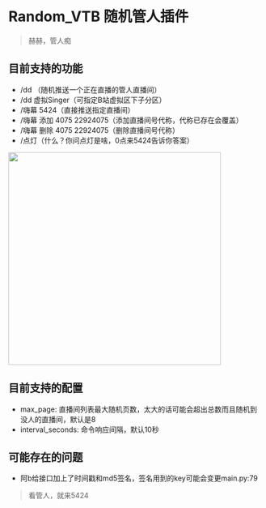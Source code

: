 # Random_VTB 随机管人插件
> 赫赫，管人痴

## 目前支持的功能
- /dd （随机推送一个正在直播的管人直播间）
- /dd 虚拟Singer（可指定B站虚拟区下子分区）
- /嗨幕 5424（直接推送指定直播间）
- /嗨幕 添加 4075 22924075（添加直播间号代称，代称已存在会覆盖）
- /嗨幕 删除 4075 22924075（删除直播间号代称）
- /点灯（什么？你问点灯是啥，0点来5424告诉你答案）

<img src="https://alist.wavelee.top/p/Screenshot_9d26c6446fd7bb8e41d99b6262b17def.png?sign=gFq-vWJpngwAIKulKAFOiycz_zMfeVLO_xjfHvo0IBE=:0" width="420px">

## 目前支持的配置
- max_page: 直播间列表最大随机页数，太大的话可能会超出总数而且随机到没人的直播间，默认是8
- interval_seconds: 命令响应间隔，默认10秒

## 可能存在的问题
- 阿b给接口加上了时间戳和md5签名，签名用到的key可能会变更main.py:79

> 看管人，就来5424
